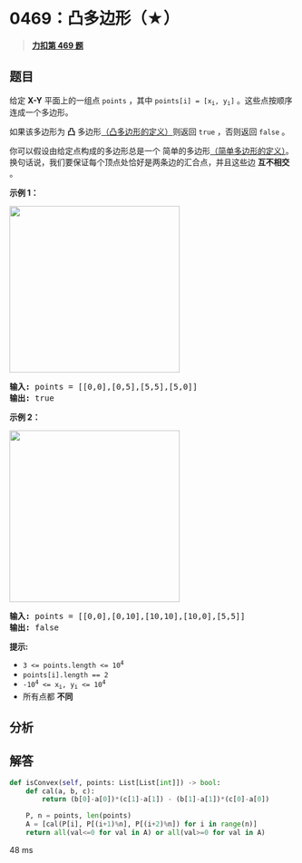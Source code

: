 # 0469：凸多边形（★）


> <u>**[力扣第 469 题](https://leetcode.cn/problems/convex-polygon/)**</u>

## 题目

<p>给定 <strong>X-Y</strong> 平面上的一组点 <code>points</code> ，其中 <code>points[i] = [x<sub>i</sub>, y<sub>i</sub>]</code> 。这些点按顺序连成一个多边形。</p>

<p>如果该多边形为 <strong>凸</strong> 多边形<a href="https://baike.baidu.com/item/凸多边形/">（凸多边形的定义）</a>则返回 <code>true</code> ，否则返回 <code>false</code> 。</p>

<p>你可以假设由给定点构成的多边形总是一个 简单的多边形<a href="https://baike.baidu.com/item/%E7%AE%80%E5%8D%95%E5%A4%9A%E8%BE%B9%E5%BD%A2">（简单多边形的定义）</a>。换句话说，我们要保证每个顶点处恰好是两条边的汇合点，并且这些边 <strong>互不相交 </strong>。</p>



<p><strong>示例 1：</strong></p>

<p><img src="https://assets.leetcode.com/uploads/2021/04/09/covpoly1-plane.jpg" style="height: 294px; width: 300px;" /></p>

<pre>
<strong>输入:</strong> points = [[0,0],[0,5],[5,5],[5,0]]
<strong>输出:</strong> true</pre>

<p><strong>示例 2：</strong></p>

<p><img src="https://assets.leetcode.com/uploads/2021/04/09/covpoly2-plane.jpg" style="height: 303px; width: 300px;" /></p>

<pre>
<strong>输入:</strong> points = [[0,0],[0,10],[10,10],[10,0],[5,5]]
<strong>输出:</strong> false</pre>



<p><strong>提示:</strong></p>

<ul>
<li><code>3 &lt;= points.length &lt;= 10<sup>4</sup></code></li>
<li><code>points[i].length == 2</code></li>
<li><code>-10<sup>4</sup> &lt;= x<sub>i</sub>, y<sub>i</sub> &lt;= 10<sup>4</sup></code></li>
<li>所有点都 <strong>不同</strong></li>
</ul>




## 分析

## 解答


```python
def isConvex(self, points: List[List[int]]) -> bool:
	def cal(a, b, c):
		return (b[0]-a[0])*(c[1]-a[1]) - (b[1]-a[1])*(c[0]-a[0])

	P, n = points, len(points)
	A = [cal(P[i], P[(i+1)%n], P[(i+2)%n]) for i in range(n)]
	return all(val<=0 for val in A) or all(val>=0 for val in A)
```

48 ms
